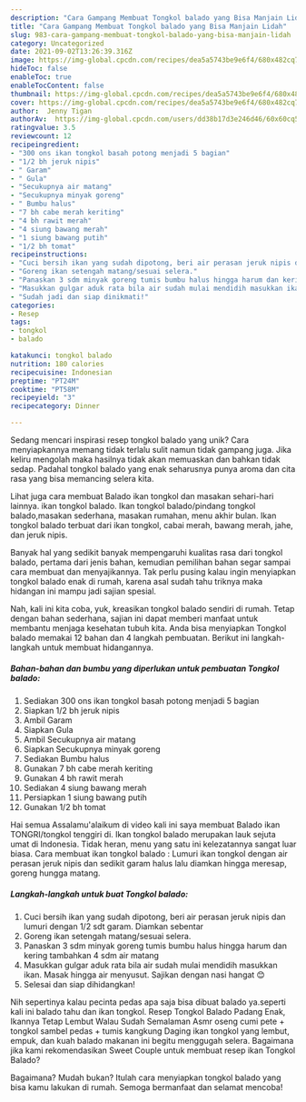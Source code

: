 ```yaml
---
description: "Cara Gampang Membuat Tongkol balado yang Bisa Manjain Lidah"
title: "Cara Gampang Membuat Tongkol balado yang Bisa Manjain Lidah"
slug: 983-cara-gampang-membuat-tongkol-balado-yang-bisa-manjain-lidah
category: Uncategorized
date: 2021-09-02T13:26:39.316Z
image: https://img-global.cpcdn.com/recipes/dea5a5743be9e6f4/680x482cq70/tongkol-balado-foto-resep-utama.jpg
hideToc: false
enableToc: true
enableTocContent: false
thumbnail: https://img-global.cpcdn.com/recipes/dea5a5743be9e6f4/680x482cq70/tongkol-balado-foto-resep-utama.jpg
cover: https://img-global.cpcdn.com/recipes/dea5a5743be9e6f4/680x482cq70/tongkol-balado-foto-resep-utama.jpg
author:  Jenny Tigan
authorAv:  https://img-global.cpcdn.com/users/dd38b17d3e246d46/60x60cq50/avatar.jpg
ratingvalue: 3.5
reviewcount: 12
recipeingredient:
- "300 ons ikan tongkol basah potong menjadi 5 bagian"
- "1/2 bh jeruk nipis"
- " Garam"
- " Gula"
- "Secukupnya air matang"
- "Secukupnya minyak goreng"
- " Bumbu halus"
- "7 bh cabe merah keriting"
- "4 bh rawit merah"
- "4 siung bawang merah"
- "1 siung bawang putih"
- "1/2 bh tomat"
recipeinstructions:
- "Cuci bersih ikan yang sudah dipotong, beri air perasan jeruk nipis dan lumuri dengan 1/2 sdt garam. Diamkan sebentar"
- "Goreng ikan setengah matang/sesuai selera."
- "Panaskan 3 sdm minyak goreng tumis bumbu halus hingga harum dan kering tambahkan 4 sdm air matang"
- "Masukkan gulgar aduk rata bila air sudah mulai mendidih masukkan ikan. Masak hingga air menyusut. Sajikan dengan nasi hangat 😊"
- "Sudah jadi dan siap dinikmati!"
categories:
- Resep
tags:
- tongkol
- balado

katakunci: tongkol balado 
nutrition: 180 calories
recipecuisine: Indonesian
preptime: "PT24M"
cooktime: "PT58M"
recipeyield: "3"
recipecategory: Dinner

---
```



Sedang mencari inspirasi resep tongkol balado yang unik? Cara menyiapkannya memang tidak terlalu sulit namun tidak gampang juga. Jika keliru mengolah maka hasilnya tidak akan memuaskan dan bahkan tidak sedap. Padahal tongkol balado yang enak seharusnya punya aroma dan cita rasa yang bisa memancing selera kita.


Lihat juga cara membuat Balado ikan tongkol dan masakan sehari-hari lainnya. ikan tongkol balado. Ikan tongkol balado/pindang tongkol balado,masakan sederhana, masakan rumahan, menu akhir bulan. Ikan tongkol balado terbuat dari ikan tongkol, cabai merah, bawang merah, jahe, dan jeruk nipis.

Banyak hal yang sedikit banyak mempengaruhi kualitas rasa dari tongkol balado, pertama dari jenis bahan, kemudian pemilihan bahan segar sampai cara membuat dan menyajikannya. Tak perlu pusing kalau ingin menyiapkan tongkol balado enak di rumah, karena asal sudah tahu triknya maka hidangan ini mampu jadi sajian spesial.


Nah, kali ini kita coba, yuk, kreasikan tongkol balado sendiri di rumah. Tetap dengan bahan sederhana, sajian ini dapat memberi manfaat untuk membantu menjaga kesehatan tubuh kita. Anda bisa menyiapkan Tongkol balado memakai 12 bahan dan 4 langkah pembuatan. Berikut ini langkah-langkah untuk membuat hidangannya.

<!--inarticleads1-->

##### Bahan-bahan dan bumbu yang diperlukan untuk pembuatan Tongkol balado:

1. Sediakan 300 ons ikan tongkol basah potong menjadi 5 bagian
1. Siapkan 1/2 bh jeruk nipis
1. Ambil  Garam
1. Siapkan  Gula
1. Ambil Secukupnya air matang
1. Siapkan Secukupnya minyak goreng
1. Sediakan  Bumbu halus
1. Gunakan 7 bh cabe merah keriting
1. Gunakan 4 bh rawit merah
1. Sediakan 4 siung bawang merah
1. Persiapkan 1 siung bawang putih
1. Gunakan 1/2 bh tomat


Hai semua Assalamu&#39;alaikum di video kali ini saya membuat Balado ikan TONGRI/tongkol tenggiri di. Ikan tongkol balado merupakan lauk sejuta umat di Indonesia. Tidak heran, menu yang satu ini kelezatannya sangat luar biasa. Cara membuat ikan tongkol balado : Lumuri ikan tongkol dengan air perasan jeruk nipis dan sedikit garam halus lalu diamkan hingga meresap, goreng hungga matang. 

<!--inarticleads2-->

##### Langkah-langkah untuk buat Tongkol balado:

1. Cuci bersih ikan yang sudah dipotong, beri air perasan jeruk nipis dan lumuri dengan 1/2 sdt garam. Diamkan sebentar
1. Goreng ikan setengah matang/sesuai selera.
1. Panaskan 3 sdm minyak goreng tumis bumbu halus hingga harum dan kering tambahkan 4 sdm air matang
1. Masukkan gulgar aduk rata bila air sudah mulai mendidih masukkan ikan. Masak hingga air menyusut. Sajikan dengan nasi hangat 😊
1. Selesai dan siap dihidangkan!

Nih sepertinya kalau pecinta pedas apa saja bisa dibuat balado ya.seperti kali ini balado tahu dan ikan tongkol. Resep Tongkol Balado Padang Enak, Ikannya Tetap Lembut Walau Sudah Semalaman Asmr oseng cumi pete + tongkol sambel pedas + tumis kangkung Daging ikan tongkol yang lembut, empuk, dan kuah balado makanan ini begitu menggugah selera. Bagaimana jika kami rekomendasikan Sweet Couple untuk membuat resep ikan Tongkol Balado? 

Bagaimana? Mudah bukan? Itulah cara menyiapkan tongkol balado yang bisa kamu lakukan di rumah. Semoga bermanfaat dan selamat mencoba!
